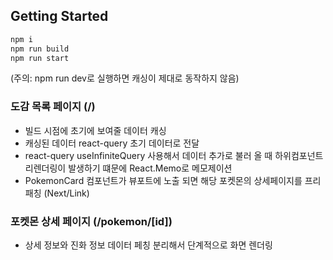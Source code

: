 ## Getting Started

```bash
npm i
npm run build
npm run start
```

(주의: npm run dev로 실행하면 캐싱이 제대로 동작하지 않음)

### 도감 목록 페이지 (/)

- 빌드 시점에 초기에 보여줄 데이터 캐싱
- 캐싱된 데이터 react-query 초기 데이터로 전달
- react-query useInfiniteQuery 사용해서 데이터 추가로 불러 올 때 하위컴포넌트 리렌더링이 발생하기 떄문에 React.Memo로 메모제이션
- PokemonCard 컴포넌트가 뷰포트에 노출 되면 해당 포켓몬의 상세페이지를 프리패칭 (Next/Link)

### 포켓몬 상세 페이지 (/pokemon/[id])

- 상세 정보와 진화 정보 데이터 페칭 분리해서 단계적으로 화면 렌더링
